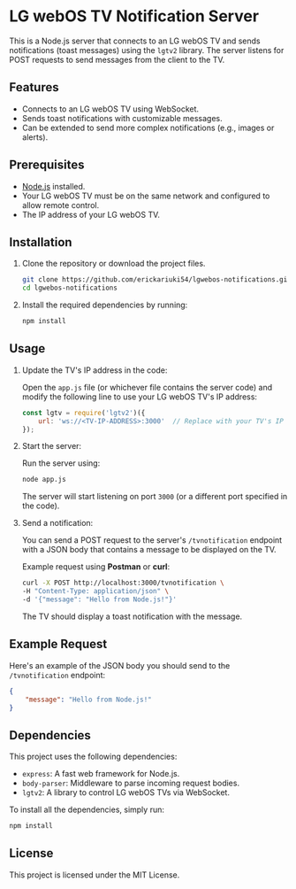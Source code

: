 # LG webOS TV Notification Server

This is a Node.js server that connects to an LG webOS TV and sends notifications (toast messages) using the `lgtv2` library. The server listens for POST requests to send messages from the client to the TV.

## Features
- Connects to an LG webOS TV using WebSocket.
- Sends toast notifications with customizable messages.
- Can be extended to send more complex notifications (e.g., images or alerts).

## Prerequisites

- [Node.js](https://nodejs.org/) installed.
- Your LG webOS TV must be on the same network and configured to allow remote control.
- The IP address of your LG webOS TV.

## Installation

1. Clone the repository or download the project files.

   ```bash
   git clone https://github.com/erickariuki54/lgwebos-notifications.git
   cd lgwebos-notifications
   ```

2. Install the required dependencies by running:

   ```bash
   npm install
   ```

## Usage

1. Update the TV's IP address in the code:

   Open the `app.js` file (or whichever file contains the server code) and modify the following line to use your LG webOS TV's IP address:

   ```javascript
   const lgtv = require('lgtv2')({
       url: 'ws://<TV-IP-ADDRESS>:3000'  // Replace with your TV's IP
   });
   ```

2. Start the server:

   Run the server using:

   ```bash
   node app.js
   ```

   The server will start listening on port `3000` (or a different port specified in the code).

3. Send a notification:

   You can send a POST request to the server's `/tvnotification` endpoint with a JSON body that contains a message to be displayed on the TV.

   Example request using **Postman** or **curl**:

   ```bash
   curl -X POST http://localhost:3000/tvnotification \
   -H "Content-Type: application/json" \
   -d '{"message": "Hello from Node.js!"}'
   ```

   The TV should display a toast notification with the message.

## Example Request

Here's an example of the JSON body you should send to the `/tvnotification` endpoint:

```json
{
    "message": "Hello from Node.js!"
}
```

## Dependencies

This project uses the following dependencies:

- `express`: A fast web framework for Node.js.
- `body-parser`: Middleware to parse incoming request bodies.
- `lgtv2`: A library to control LG webOS TVs via WebSocket.

To install all the dependencies, simply run:

```bash
npm install
```

## License

This project is licensed under the MIT License.

